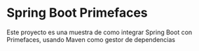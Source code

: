 # Spring Boot Primefaces

Este proyecto es una muestra de como integrar Spring Boot con Primefaces, usando Maven como gestor de dependencias
